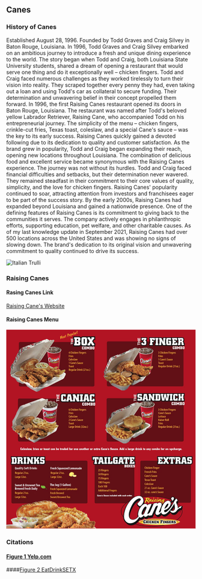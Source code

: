 ## Canes
### History of Canes
<p>Established August 28, 1996. Founded by Todd Graves and Craig Silvey in Baton Rouge, Louisiana. In 1996, Todd Graves and Craig Silvey embarked on an ambitious journey to introduce a fresh and unique dining experience to the world. The story began when Todd and Craig, both Louisiana State University students, shared a dream of opening a restaurant that would serve one thing and do it exceptionally well – chicken fingers. Todd and Craig faced numerous challenges as they worked tirelessly to turn their vision into reality. They scraped together every penny they had, even taking out a loan and using Todd's car as collateral to secure funding. Their determination and unwavering belief in their concept propelled them forward. In 1996, the first Raising Canes restaurant opened its doors in Baton Rouge, Louisiana. The restaurant was named after Todd's beloved yellow Labrador Retriever, Raising Cane, who accompanied Todd on his entrepreneurial journey. The simplicity of the menu – chicken fingers, crinkle-cut fries, Texas toast, coleslaw, and a special Cane's sauce – was the key to its early success. Raising Canes quickly gained a devoted following due to its dedication to quality and customer satisfaction. As the brand grew in popularity, Todd and Craig began expanding their reach, opening new locations throughout Louisiana. The combination of delicious food and excellent service became synonymous with the Raising Canes experience. The journey was not without its hurdles. Todd and Craig faced financial difficulties and setbacks, but their determination never wavered. They remained steadfast in their commitment to their core values of quality, simplicity, and the love for chicken fingers. Raising Canes' popularity continued to soar, attracting attention from investors and franchisees eager to be part of the success story. By the early 2000s, Raising Canes had expanded beyond Louisiana and gained a nationwide presence. One of the defining features of Raising Canes is its commitment to giving back to the communities it serves. The company actively engages in philanthropic efforts, supporting education, pet welfare, and other charitable causes. As of my last knowledge update in September 2021, Raising Canes had over 500 locations across the United States and was showing no signs of slowing down. The brand's dedication to its original vision and unwavering commitment to quality continued to drive its success.</p>

<img src="https://s3-media0.fl.yelpcdn.com/bphoto/vT7-B55sUk2AJfdOVZbyPg/1000s.jpg" alt="Italian Trulli">


### Raising Canes 
#### Rasing Canes Link
[Raising Cane's Website](https://www.raisingcanes.com/home)
#### Raising Canes Menu
![alt text](Menu.png "Menu")

### Citations
#### [Figure 1 Yelp.com](https://www.yelp.com/biz/raising-cane-s-chicken-fingers-lakewood?osq=Raising+Canes)
####[Figure 2 EatDrinkSETX](https://www.eatdrinksetx.com/raising-canes-delicious-chicken-fingers-for-beaumont-port-arthur/)
